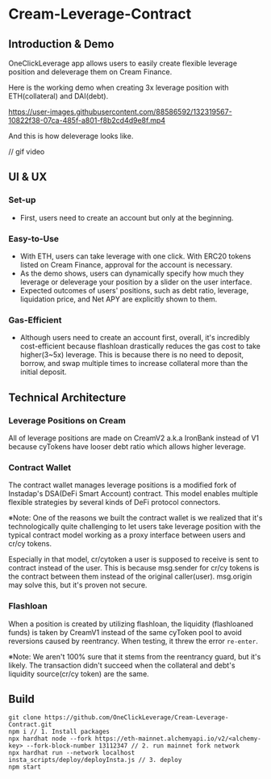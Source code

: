# Cream-Leverage-Contract

## Introduction & Demo

OneClickLeverage app allows users to easily create flexible leverage position and deleverage them on Cream Finance. 

Here is the working demo when creating 3x leverage position with ETH(collateral) and DAI(debt).


https://user-images.githubusercontent.com/88586592/132319567-10822f38-07ca-485f-a801-f8b2cd4d9e8f.mp4


And this is how deleverage looks like.

// gif video


## UI & UX

### Set-up
- First, users need to create an account but only at the beginning.

### Easy-to-Use
- With ETH, users can take leverage with one click. With ERC20 tokens listed on Cream Finance, approval for the account is necessary. 
- As the demo shows, users can dynamically specify how much they leverage or deleverage your position by a slider on the user interface. 
- Expected outcomes of users' positions, such as debt ratio, leverage, liquidation price, and Net APY are explicitly shown to them.

### Gas-Efficient
- Although users need to create an account first, overall, it's incredibly cost-efficient because flashloan drastically reduces the gas cost to take higher(3~5x) leverage. This is because there is no need to deposit, borrow, and swap multiple times to increase collateral more than the initial deposit.


## Technical Architecture

### Leverage Positions on Cream
All of leverage positions are made on CreamV2 a.k.a IronBank instead of V1 because cyTokens have looser debt ratio which allows higher leverage. 

### Contract Wallet
The contract wallet manages leverage positions is a modified fork of Instadap's DSA(DeFi Smart Account) contract. This model enables multiple flexible strategies by several kinds of DeFi protocol connectors.

※Note: One of the reasons we built the contract wallet is we realized that it's technologically quite challenging to let users take leverage position with the typical contract model working as a proxy interface between users and cr/cy tokens.

Especially in that model, cr/cytoken a user is supposed to receive is sent to contract instead of the user. This is because msg.sender for cr/cy tokens is the contract between them instead of the original caller(user). msg.origin may solve this, but it's proven not secure.

### Flashloan
When a position is created by utilizing flashloan, the liquidity (flashloaned funds) is taken by CreamV1 instead of the same cyToken pool to avoid reversions caused by reentrancy. When testing, it threw the error `re-enter`.

※Note: We aren't 100% sure that it stems from the reentrancy guard, but it's likely. The transaction didn't succeed when the collateral and debt's liquidity source(cr/cy token) are the same.

## Build

 ```
 git clone https://github.com/OneClickLeverage/Cream-Leverage-Contract.git
 npm i // 1. Install packages
 npx hardhat node --fork https://eth-mainnet.alchemyapi.io/v2/<alchemy-key> --fork-block-number 13112347 // 2. run mainnet fork network
 npx hardhat run --network localhost insta_scripts/deploy/deployInsta.js // 3. deploy
 npm start
 
 ```

